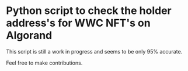 # Python script to check the holder address's for WWC NFT's on Algorand

This script is still a work in progress and seems to be only 95% accurate.

Feel free to make contributions.